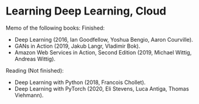 # Learning Deep Learning, Cloud
Memo of the following books:
Finished:
- Deep Learning (2016, Ian Goodfellow, Yoshua Bengio, Aaron Courville).
- GANs in Action (2019, Jakub Langr, Vladimir Bok).
- Amazon Web Services in Action, Second Edition (2019, Michael Wittig, Andreas Wittig).

Reading (Not finished):
- Deep Learning with Python (2018, Francois Chollet).
- Deep Learning with PyTorch (2020, Eli Stevens, Luca Antiga, Thomas Viehmann).
